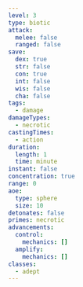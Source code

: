 ```yaml
---
level: 3
type: biotic
attack:
  melee: false
  ranged: false
save:
  dex: true
  str: false
  con: true
  int: false
  wis: false
  cha: false
tags:
  - damage
damageTypes:
  - necrotic
castingTimes:
  - action
duration:
  length: 1
  time: minute
instant: false
concentration: true
range: 0
aoe:
  type: sphere
  size: 10
detonates: false
primes: necrotic
advancements:
  control:
    mechanics: []
  amplify:
    mechanics: []
classes:
  - adept
---
```

